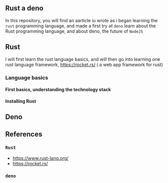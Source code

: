## Rust a deno

In this repository, you will find an aarticle iu wrote as i began learning the `rust` programming language, and made a first try at `deno` learn about the Rust programming language, and about deno, the future of `NodeJS`



## Rust

I will first learn the rust language basics, and will then go into learning one rust language framework, https://rocket.rs/ ( a web app framework for rust)


### Language basics

#### First basics, understanding the technology stack


#### Installing Rust



## Deno


## References


### `Rust`

* https://www.rust-lang.org/
* https://rocket.rs/
### `deno`
